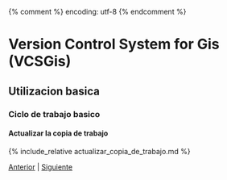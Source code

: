 {% comment %} encoding: utf-8 {% endcomment %}

# Version Control System for Gis (VCSGis)

## Utilizacion basica

### Ciclo de trabajo basico

#### Actualizar la copia de trabajo

{% include_relative actualizar_copia_de_trabajo.md %}
 
[Anterior](introduccion_t.md) | [Siguiente](revisando_cambios_realizados_t.md)
